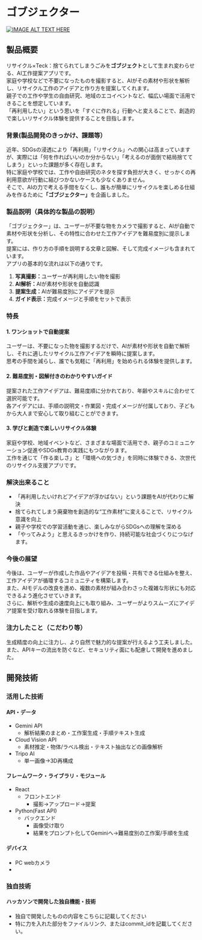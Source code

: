# ゴブジェクター

[![IMAGE ALT TEXT HERE](https://jphacks.com/wp-content/uploads/2025/05/JPHACKS2025_ogp.jpg)](https://www.youtube.com/watch?v=lA9EluZugD8)

## 製品概要
リサイクル×Teck：捨てられてしまうごみを<b>ゴブジェクト</b>として生まれ変わらせる、AI工作提案アプリです。</br>
家庭や学校などで不要になったものを撮影すると、AIがその素材や形状を解析し、リサイクル工作のアイデアと作り方を提案してくれます。</br>
親子での工作や学生の自由研究、地域のエコイベントなど、幅広い場面で活用できることを想定しています。</br>
「再利用したい」という思いを「すぐに作れる」行動へと変えることで、創造的で楽しいリサイクル体験を提供することを目指します。</br>
### 背景(製品開発のきっかけ、課題等）
近年、SDGsの浸透により「再利用」「リサイクル」への関心は高まっていますが、実際には「何を作ればいいのか分からない」「考えるのが面倒で結局捨ててしまう」といった課題が多く存在します。</br>
特に家庭や学校では、工作や自由研究のネタを探す負担が大きく、せっかくの再利用意欲が行動に結びつかないケースも少なくありません。</br>
そこで、AIの力で考える手間をなくし、誰もが簡単にリサイクルを楽しめる仕組みを作るために<b>「ゴブジェクター」</b>を企画しました。</br>
### 製品説明（具体的な製品の説明）
「ゴブジェクター」は、ユーザーが不要な物をカメラで撮影すると、AIが自動で素材や形状を分析し、その特性に合わせた工作アイデアを難易度別に提示します。</br>
提案には、作り方の手順を説明する文章と図解、そして完成イメージも含まれています。</br>
アプリの基本的な流れは以下の通りです。</br>
<ol>
<b><li>写真撮影：</b>ユーザーが再利用したい物を撮影</li>
<b><li>AI解析：</b>AIが素材や形状を自動認識</li>
<b><li>提案生成：</b>AIが難易度別にアイデアを提示</li>
<b><li>ガイド表示：</b>完成イメージと手順をセットで表示</li>
  </ol>

### 特長
#### 1. ワンショットで自動提案
ユーザーは、不要になった物を撮影するだけで、AIが素材や形状を自動で解析し、それに適したリサイクル工作アイデアを瞬時に提案します。</br>
思考の手間を減らし、誰でも気軽に「再利用」を始められる体験を提供します。</br>
#### 2. 難易度別・図解付きのわかりやすいガイド
提案された工作アイデアは、難易度順に分かれており、年齢やスキルに合わせて選択可能です。</br>
各アイデアには、手順の説明文・作業図・完成イメージが付属しており、子どもから大人まで安心して取り組むことができます。</br>
#### 3. 学びと創造で楽しいリサイクル体験
家庭や学校、地域イベントなど、さまざまな場面で活用でき、親子のコミュニケーション促進やSDGs教育の実践にもつながります。</br>
工作を通じて「作る楽しさ」と「環境への気づき」を同時に体験できる、次世代のリサイクル支援アプリです。</br>

### 解決出来ること
<ul>
<li>「再利用したいけれどアイデアが浮かばない」という課題をAIが代わりに解決</li>
<li>捨てられてしまう廃棄物を創造的な“工作素材”に変えることで、リサイクル意識を向上</li>
<li>親子や学校での学習活動を通じ、楽しみながらSDGsへの理解を深める</li>
<li>「やってみよう」と思えるきっかけを作り、持続可能な社会づくりにつなげます。</li>
  </ul>
  
### 今後の展望
今後は、ユーザーが作成した作品やアイデアを投稿・共有できる仕組みを整え、工作アイデアが循環するコミュニティを構築します。</br>
また、AIモデルの改良を進め、複数の素材が組み合わさった複雑な形状にも対応できるよう進化させていきます。</br>
さらに、解析や生成の速度向上にも取り組み、ユーザーがよりスムーズにアイデア提案を受け取れる体験を目指します。</br>

### 注力したこと（こだわり等）
生成精度の向上に注力し、より自然で魅力的な提案が行えるよう工夫しました。また、APIキーの流出を防ぐなど、セキュリティ面にも配慮して開発を進めました。

## 開発技術

### 活用した技術
#### API・データ
* Gemini API
  - 解析結果のまとめ・工作案生成・手順テキスト生成
* Cloud Vision API
  - 素材推定・物体/ラベル検出・テキスト抽出などの画像解析
* Tripo AI
  - 単一画像→3D再構成

#### フレームワーク・ライブラリ・モジュール
* React
  - フロントエンド
    - 撮影→アップロード→提案
* Python(Fast API)
  - バックエンド
    - 画像受け取り
    - 結果をプロンプト化してGeminiへ→難易度別の工作案/手順を生成


#### デバイス
* PC webカメラ
* 

### 独自技術
#### ハッカソンで開発した独自機能・技術
* 独自で開発したものの内容をこちらに記載してください
* 特に力を入れた部分をファイルリンク、またはcommit_idを記載してください。
